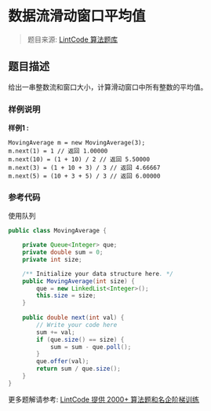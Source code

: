 # 数据流滑动窗口平均值
 > 题目来源: [LintCode 算法题库](https://www.lintcode.com/problem/moving-average-from-data-stream/?utm_source=sc-github-wzz)
 ## 题目描述
 给出一串整数流和窗口大小，计算滑动窗口中所有整数的平均值。
 ### 样例说明
 **样例1 :**
```
MovingAverage m = new MovingAverage(3);
m.next(1) = 1 // 返回 1.00000
m.next(10) = (1 + 10) / 2 // 返回 5.50000
m.next(3) = (1 + 10 + 3) / 3 // 返回 4.66667
m.next(5) = (10 + 3 + 5) / 3 // 返回 6.00000
```
 ### 参考代码
 使用队列
```java
public class MovingAverage {

    private Queue<Integer> que;
    private double sum = 0;
    private int size;

    /** Initialize your data structure here. */
    public MovingAverage(int size) {
        que = new LinkedList<Integer>();
        this.size = size;
    }
    
    public double next(int val) {
        // Write your code here
        sum += val;
        if (que.size() == size) {
            sum = sum - que.poll();
        }
        que.offer(val);
        return sum / que.size();
    }
}
```
 更多题解请参考: [LintCode 提供 2000+ 算法题和名企阶梯训练](https://www.lintcode.com/problem/?utm_source=sc-github-wzz)